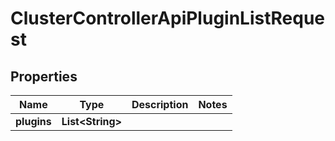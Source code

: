 

# ClusterControllerApiPluginListRequest


## Properties

| Name | Type | Description | Notes |
|------------ | ------------- | ------------- | -------------|
|**plugins** | **List&lt;String&gt;** |  |  |



